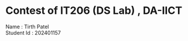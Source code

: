<h1>Contest of IT206 (DS Lab) , DA-IICT</h1>
<p>
  Name : Tirth Patel 
  <br>
  Student Id : 202401157
</p>
